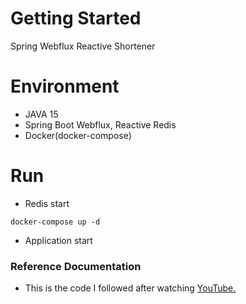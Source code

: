 # Getting Started
Spring Webflux Reactive Shortener

# Environment
* JAVA 15
* Spring Boot Webflux, Reactive Redis
* Docker(docker-compose)

# Run
* Redis start
```
docker-compose up -d
```
* Application start

### Reference Documentation
* This is the code I followed after watching [YouTube.](https://www.youtube.com/watch?v=fTIttl-Z4mk)
